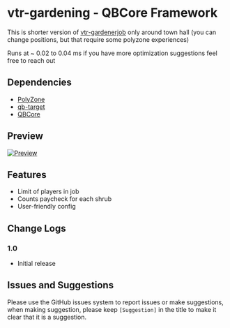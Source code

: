 # vtr-gardening - QBCore Framework

This is shorter version of [vtr-gardenerjob](https://github.com/ventraks/vtr-gardenerjob) only around town hall (you can change positions, but that require some polyzone experiences)

Runs at ~ 0.02 to 0.04 ms if you have more optimization suggestions feel free to reach out

## Dependencies
* [PolyZone](https://github.com/mkafrin/PolyZone)
* [qb-target](https://github.com/BerkieBb/qb-target)
* [QBCore](https://github.com/qbcore-framework)

## Preview

[![Preview](https://i.imgur.com/Hcf9Pd2.png)](https://i.imgur.com/Hcf9Pd2.mp4)

## Features
* Limit of players in job
* Counts paycheck for each shrub
* User-friendly config

## Change Logs

### 1.0
* Initial release

## Issues and Suggestions
Please use the GitHub issues system to report issues or make suggestions, when making suggestion, please keep `[Suggestion]` in the title to make it clear that it is a suggestion.
